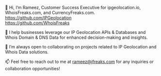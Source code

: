 
👋 Hi, I’m Rameez, Customer Success Executive for ipgeolocation.io, WhoisFreaks.com, and CurrencyFreaks.com.
https://github.com/IPGeolocation<br>
https://github.com/WhoisFreaks


💼 I help businesses leverage our IP Geolocation APIs & Databases and Whois Domain & DNS Data for enhanced decision-making and insights.

💞️ I’m always open to collaborating on projects related to IP Geolocation and Whois Data solutions.

📫 Feel free to reach out to me at rameez@jfreaks.com for any inquiries or collaboration opportunities!

<!---
ramiz43/ramiz43 is a ✨ special ✨ repository because its `README.md` (this file) appears on your GitHub profile.
You can click the Preview link to take a look at your changes.
--->

